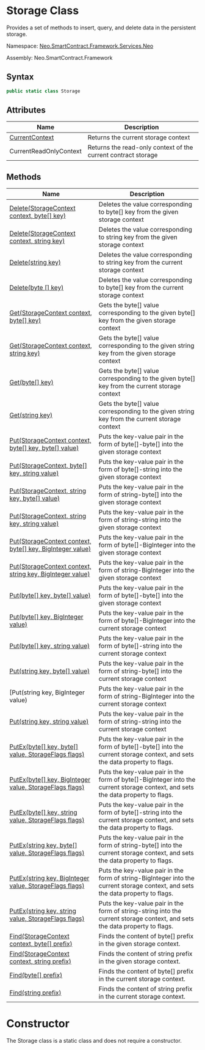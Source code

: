 # Storage Class

Provides a set of methods to insert, query, and delete data in the persistent storage.

Namespace: [Neo.SmartContract.Framework.Services.Neo](../neo.md)

Assembly: Neo.SmartContract.Framework

## Syntax

```c#
public static class Storage
```

## Attributes

| Name                                   | Description |
| ---------------------------------------- | ---------- |
| [CurrentContext](Storage/CurrentContext.md) | Returns the current storage context |
| CurrentReadOnlyContext | Returns the read-only context of the current contract storage |

## Methods

| Name                                    | Description                    |
| ---------------------------------------- | -------------------------------- |
| [Delete(StorageContext context, byte[] key)](Storage/Delete.md) | Deletes the value corresponding to byte[] key from the given storage context |
| [Delete(StorageContext context, string key)](Storage/Delete.md) | Deletes the value corresponding to string key from the given storage context |
| [Delete(string key)](Storage/Delete.md) | Deletes the value corresponding to string key from the current storage context |
| [Delete(byte [] key)](Storage/Delete.md) | Deletes the value corresponding to byte[] key from the current storage context |
| [Get(StorageContext context, byte[] key)](Storage/Get.md) | Gets the byte[] value corresponding to the given byte[] key from the given storage context |
| [Get(StorageContext context, string key)](Storage/Get.md) | Gets the byte[] value corresponding to the given string key from the given storage context |
| [Get(byte[] key)](Storage/Get.md) | Gets the byte[] value corresponding to the given byte[] key from the current storage context |
| [Get(string key)](Storage/Get.md) | Gets the byte[] value corresponding to the given string key from the current storage context |
| [Put(StorageContext context, byte[] key, byte[] value)](Storage/Put.md) | Puts the key-value pair in the form of byte[]-byte[] into the given storage context |
| [Put(StorageContext, byte[] key, string value)](Storage/Put.md) | Puts the key-value pair in the form of byte[]-string into the given storage context |
| [Put(StorageContext, string key, byte[] value)](Storage/Put.md) | Puts the key-value pair in the form of string-byte[] into the given storage context |
| [Put(StorageContext, string key, string value)](Storage/Put.md) | Puts the key-value pair in the form of string-string into the given storage context |
| [Put(StorageContext context, byte[] key, BigInteger value)](Storage/Put.md) | Puts the key-value pair in the form of byte[]-BigInteger into the given storage context |
| [Put(StorageContext context, string key, BigInteger value)](Storage/Put.md) | Puts the key-value pair in the form of string-BigInteger into the given storage context |
| [Put(byte\[\] key, byte[] value)](Storage/Put.md) | Puts the key-value pair in the form of byte[]-byte[] into the given storage context |
| [Put(byte[] key, BigInteger value)](Storage/Put.md) | Puts the key-value pair in the form of byte[]-BigInteger into the current storage context |
| [Put(byte[] key, string value)](Storage/Put.md) | Puts the key-value pair in the form of byte[]-string into the current storage context |
| [Put(string key, byte[] value)](Storage/Put.md) | Puts the key-value pair in the form of string-byte[] into the current storage context |
| [Put(string key, BigInteger value)                           | Puts the key-value pair in the form of string-BigInteger into the current storage context |
| [Put(string key, string value)](Storage/Put.md) | Puts the key-value pair in the form of string-string into the current storage context |
| [PutEx(byte[] key, byte[] value, StorageFlags flags)](Storage/PutEx.md) | Puts the key-value pair in the form of byte[]-byte[] into the current storage context, and sets the data property to flags. |
| [PutEx(byte[] key, BigInteger value, StorageFlags flags)](Storage/PutEx.md) | Puts the key-value pair in the form of byte[]-BigInteger into the current storage context, and sets the data property to flags. |
| [PutEx(byte[] key, string value, StorageFlags flags)](Storage/PutEx.md) | Puts the key-value pair in the form of byte[]-string into the current storage context, and sets the data property to flags. |
| [PutEx(string key, byte[] value, StorageFlags flags)](Storage/PutEx.md) | Puts the key-value pair in the form of string-byte[] into the current storage context, and sets the data property to flags. |
| [PutEx(string key, BigInteger value, StorageFlags flags)](Storage/PutEx.md) | Puts the key-value pair in the form of string-BigInteger into the current storage context, and sets the data property to flags. |
| [PutEx(string key, string value, StorageFlags flags)](Storage/PutEx.md) | Puts the key-value pair in the form of string-string into the current storage context, and sets the data property to flags. |
| [Find(StorageContext context, byte[] prefix)](Storage/Find.md) | Finds the content of byte[] prefix in the given storage context. |
| [Find(StorageContext context, string prefix)](Storage/Find.md) | Finds the content of string prefix in the given storage context. |
| [Find(byte[] prefix)](Storage/Find.md) | Finds the content of byte[] prefix in the current storage context. |
| [Find(string prefix)](Storage/Find.md) | Finds the content of string prefix in the current storage context. |

# Constructor

The Storage class is a static class and does not require a constructor.
